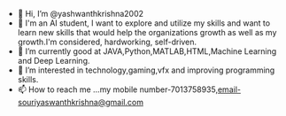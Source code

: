 - 👋 Hi, I’m @yashwanthkrishna2002
- 👀 I'm an AI student, I want to explore and utilize my skills and want to learn new skills that would help the organizations growth as well as my growth.I'm                 considered, hardworking, self-driven.
- 🌱 I’m currently good at JAVA,Python,MATLAB,HTML,Machine Learning and Deep Learning.
- 💞️ I’m interested in technology,gaming,vfx and improving programming skills.
- 📫 How to reach me ...my mobile number-7013758935,email-souriyaswanthkrishna@gmail.com

<!---
yashwanthkrishna2002/yashwanthkrishna2002 is a ✨ special ✨ repository because its `README.md` (this file) appears on your GitHub profile.
You can click the Preview link to take a look at your changes.
--->
